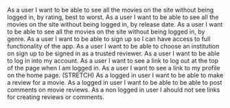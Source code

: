 As a user I want to be able to see all the movies on the site without being logged in, by rating, best to worst.
As a user I want to be able to see all the movies on the site without being logged in, by release date.
As a user I want to be able to see all the movies on the site without being logged in, by genre.
As a user I want to be able to sign up so I can have access to full functionality of the app.
As a user I want to be able to choose an institution on sign up to be signed in as a trusted reviewer.
As a user I want to be able to log in into my account.
As a user I want to see a link to log out at the top of the page when I am logged in.
As a user I want to see a link to my profile on the home page. (STRETCH)
As a logged in user I want to be able to make a review for a movie.
As a logged in user I want to be able to be able to post comments on movie reviews.
As a non logged in user I ahould not see links for creating reviews or comments.

